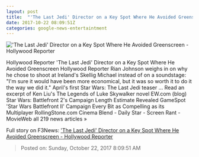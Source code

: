 ```yaml
---
layout: post
title:  "'The Last Jedi' Director on a Key Spot Where He Avoided Greenscreen - Hollywood Reporter"
date: 2017-10-22 08:09:51Z
categories: google-news-entertaintment
---
```


!['The Last Jedi' Director on a Key Spot Where He Avoided Greenscreen - Hollywood Reporter](http://cdn5.thr.com/sites/default/files/2017/10/star_wars-_the_last_jedi_still_and_rian_johnson_-_inset_-_getty_-_h_2017_0_0.jpg)

Hollywood Reporter 'The Last Jedi' Director on a Key Spot Where He Avoided Greenscreen Hollywood Reporter Rian Johnson weighs in on why he chose to shoot at Ireland's Skellig Michael instead of on a soundstage: "I'm sure it would have been more economical, but it was so worth it to do it the way we did it." April's first Star Wars: The Last Jedi teaser ... Read an excerpt of Ken Liu's The Legends of Luke Skywalker novel EW.com (blog) Star Wars: Battlefront 2's Campaign Length Estimate Revealed GameSpot 'Star Wars Battlefront II' Campaign Every Bit as Compelling as its Multiplayer RollingStone.com Cinema Blend - Daily Star - Screen Rant - MovieWeb all 219 news articles »


Full story on F3News: ['The Last Jedi' Director on a Key Spot Where He Avoided Greenscreen - Hollywood Reporter](http://www.f3nws.com/n/HQnZRD)

> Posted on: Sunday, October 22, 2017 8:09:51 AM
